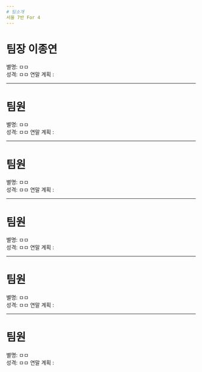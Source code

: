 ```yaml
---
# 팀소개
서울 7반 For 4 
---
```

# 팀장 이종연
별명: ㅁㅁ  
성격: ㅁㅁ
연말 계획 :

---
# 팀원
별명: ㅁㅁ  
성격: ㅁㅁ
연말 계획 :

---
# 팀원
별명: ㅁㅁ  
성격: ㅁㅁ
연말 계획 :

---
# 팀원
별명: ㅁㅁ  
성격: ㅁㅁ
연말 계획 :

---
# 팀원
별명: ㅁㅁ  
성격: ㅁㅁ
연말 계획 :

---
# 팀원
별명: ㅁㅁ  
성격: ㅁㅁ
연말 계획 :
